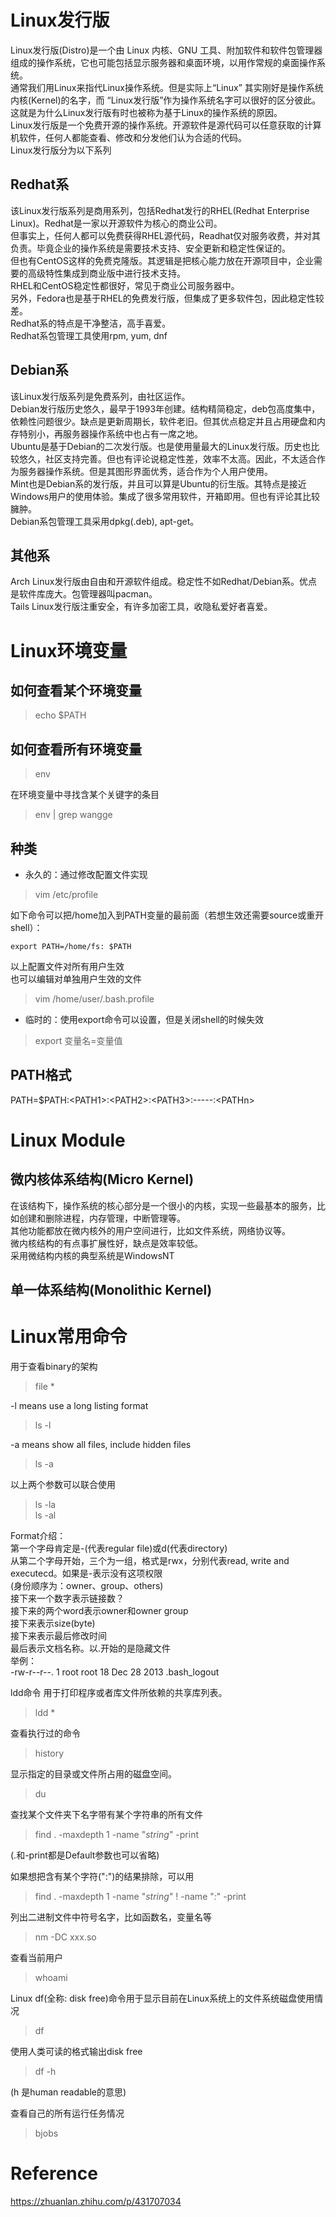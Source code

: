 # Linux发行版
Linux发行版(Distro)是一个由 Linux 内核、GNU 工具、附加软件和软件包管理器组成的操作系统，它也可能包括显示服务器和桌面环境，以用作常规的桌面操作系统。  
通常我们用Linux来指代Linux操作系统。但是实际上“Linux” 其实刚好是操作系统内核(Kernel)的名字，而 “Linux发行版”作为操作系统名字可以很好的区分彼此。这就是为什么Linux发行版有时也被称为基于Linux的操作系统的原因。  
Linux发行版是一个免费开源的操作系统。开源软件是源代码可以任意获取的计算机软件，任何人都能查看、修改和分发他们认为合适的代码。  
Linux发行版分为以下系列  

## Redhat系
该Linux发行版系列是商用系列，包括Redhat发行的RHEL(Redhat Enterprise Linux)。Redhat是一家以开源软件为核心的商业公司。  
但事实上，任何人都可以免费获得RHEL源代码，Readhat仅对服务收费，并对其负责。毕竟企业的操作系统是需要技术支持、安全更新和稳定性保证的。  
但也有CentOS这样的免费克隆版。其逻辑是把核心能力放在开源项目中，企业需要的高级特性集成到商业版中进行技术支持。  
RHEL和CentOS稳定性都很好，常见于商业公司服务器中。  
另外，Fedora也是基于RHEL的免费发行版，但集成了更多软件包，因此稳定性较差。  
Redhat系的特点是干净整洁，高手喜爱。  
Redhat系包管理工具使用rpm, yum, dnf  

## Debian系
该Linux发行版系列是免费系列，由社区运作。  
Debian发行版历史悠久，最早于1993年创建。结构精简稳定，deb包高度集中，依赖性问题很少。缺点是更新周期长，软件老旧。但其优点稳定并且占用硬盘和内存特别小，再服务器操作系统中也占有一席之地。  
Ubuntu是基于Debian的二次发行版。也是使用量最大的Linux发行版。历史也比较悠久，社区支持完善。但也有评论说稳定性差，效率不太高。因此，不太适合作为服务器操作系统。但是其图形界面优秀，适合作为个人用户使用。  
Mint也是Debian系的发行版，并且可以算是Ubuntu的衍生版。其特点是接近Windows用户的使用体验。集成了很多常用软件，开箱即用。但也有评论其比较臃肿。  
Debian系包管理工具采用dpkg(.deb), apt-get。 

## 其他系
Arch Linux发行版由自由和开源软件组成。稳定性不如Redhat/Debian系。优点是软件库庞大。包管理器叫pacman。  
Tails Linux发行版注重安全，有许多加密工具，收隐私爱好者喜爱。  

# Linux环境变量
## 如何查看某个环境变量
> echo $PATH  


## 如何查看所有环境变量  
> env  

在环境变量中寻找含某个关键字的条目  
> env | grep wangge
> 
## 种类  
- 永久的：通过修改配置文件实现  
> vim /etc/profile  

如下命令可以把/home加入到PATH变量的最前面（若想生效还需要source或重开shell）：  
```
export PATH=/home/fs: $PATH  
```
以上配置文件对所有用户生效  
也可以编辑对单独用户生效的文件  
> vim /home/user/.bash.profile  

- 临时的：使用export命令可以设置，但是关闭shell的时候失效  
> export 变量名=变量值  

## PATH格式
PATH=$PATH:\<PATH1\>:\<PATH2\>:\<PATH3\>:-----:\<PATHn\>  

# Linux Module
## 微内核体系结构(Micro Kernel)
在该结构下，操作系统的核心部分是一个很小的内核，实现一些最基本的服务，比如创建和删除进程，内存管理，中断管理等。  
其他功能都放在微内核外的用户空间进行，比如文件系统，网络协议等。  
微内核结构的有点事扩展性好，缺点是效率较低。  
采用微结构内核的典型系统是WindowsNT  

## 单一体系结构(Monolithic Kernel)




# Linux常用命令
用于查看binary的架构  
> file *  

-l means use a long listing format  
> ls -l

-a means show all files, include hidden files  
> ls -a

以上两个参数可以联合使用  
> ls -la  
> ls -al


Format介绍：  
第一个字母肯定是-(代表regular file)或d(代表directory)  
从第二个字母开始，三个为一组，格式是rwx，分别代表read, write and executecd。如果是-表示没有这项权限  
(身份顺序为：owner、group、others)  
接下来一个数字表示链接数？  
接下来的两个word表示owner和owner group  
接下来表示size(byte)  
接下来表示最后修改时间  
最后表示文档名称。以.开始的是隐藏文件  
举例：  
-rw-r--r--.  1 root root   18 Dec 28  2013 .bash_logout  

ldd命令 用于打印程序或者库文件所依赖的共享库列表。  
> ldd *  

查看执行过的命令  
> history

显示指定的目录或文件所占用的磁盘空间。  
> du  

查找某个文件夹下名字带有某个字符串的所有文件  
> find . -maxdepth 1 -name "*string*" -print

(.和-print都是Default参数也可以省略)  

如果想把含有某个字符(":")的结果排除，可以用
> find . -maxdepth 1 -name "*string*" ! -name "*:*" -print

列出二进制文件中符号名字，比如函数名，变量名等  
> nm -DC xxx.so

查看当前用户  
>whoami

Linux df(全称: disk free)命令用于显示目前在Linux系统上的文件系统磁盘使用情况  
>df

使用人类可读的格式输出disk free  
>df -h

(h 是human readable的意思)  

查看自己的所有运行任务情况  
> bjobs



# Reference
https://zhuanlan.zhihu.com/p/431707034


